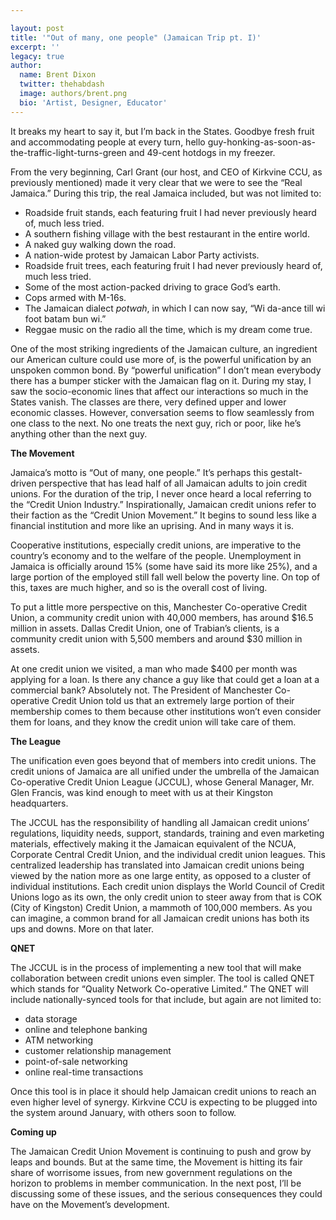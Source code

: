 ```yaml
---

layout: post
title: '"Out of many, one people" (Jamaican Trip pt. I)'
excerpt: ''
legacy: true
author:
  name: Brent Dixon
  twitter: thehabdash
  image: authors/brent.png
  bio: 'Artist, Designer, Educator'
---
```


<p>It breaks my heart to say it, but I&#8217;m back in the States. Goodbye fresh fruit and accommodating people at every turn, hello guy-honking-as-soon-as-the-traffic-light-turns-green and 49-cent hotdogs in my freezer.</p>
<p>From the very beginning, Carl Grant (our host, and <span class='caps'><span class="caps">CEO</span></span> of Kirkvine <span class='caps'><span class="caps">CCU</span></span>, as previously mentioned) made it very clear that we were to see the &#8220;Real Jamaica.&#8221; During this trip, the real Jamaica included, but was not limited to: 
<ul>
<li>Roadside fruit stands, each featuring fruit I had never previously heard of, much less tried.</li>
<li>A southern fishing village with the best restaurant in the entire world.</li>
<li>A naked guy walking down the road.</li>
<li>A nation-wide protest by Jamaican Labor Party activists.</li>
<li>Roadside fruit trees, each featuring fruit I had never previously heard of, much less tried.</li>
<li>Some of the most action-packed driving to grace God&#8217;s earth.</li>
<li>Cops armed with M-16s.</li>
<li>The Jamaican dialect <em>potwah</em>, in which I can now say, &#8220;Wi da-ance till wi foot batam bun wi.&#8221;</li>
<li>Reggae music on the radio all the time, which is my dream come true.</li>
</ul></p>
<p>One of the most striking ingredients of the Jamaican culture, an ingredient our American culture could use more of, is the powerful unification by an unspoken common bond. By &#8220;powerful unification&#8221; I don&#8217;t mean everybody there has a bumper sticker with the Jamaican flag on it. During my stay, I saw the socio-economic lines that affect our interactions so much in the States vanish. The classes are there, very defined upper and lower economic classes. However, conversation seems to flow seamlessly from one class to the next. No one treats the next guy, rich or poor, like he&#8217;s anything other than the next guy.</p>
<p><strong>The Movement</strong></p>
<p>Jamaica&#8217;s motto is &#8220;Out of many, one people.&#8221; It&#8217;s perhaps this gestalt-driven perspective that has lead half of all Jamaican adults to join credit unions. For the duration of the trip, I never once heard a local referring to the &#8220;Credit Union Industry.&#8221; Inspirationally, Jamaican credit unions refer to their faction as the &#8220;Credit Union Movement.&#8221; It begins to sound less like a financial institution and more like an uprising. And in many ways it is.</p>
<p>Cooperative institutions, especially credit unions, are imperative to the country&#8217;s economy and to the welfare of the people. Unemployment in Jamaica is officially around 15% (some have said its more like 25%), and a large portion of the employed still fall well below the poverty line. On top of this, taxes are much higher, and so is the overall cost of living.</p>
<p>To put a little more perspective on this, Manchester Co-operative Credit Union, a community credit union with 40,000 members, has around $16.5 million in assets. Dallas Credit Union, one of Trabian&#8217;s clients, is a community credit union with 5,500 members and around $30 million in assets.</p>
<p>At one credit union we visited, a man who made $400 per month was applying for a loan. Is there any chance a guy like that could get a loan at a commercial bank? Absolutely not. The President of Manchester Co-operative Credit Union told us that an extremely large portion of their membership comes to them because other institutions won&#8217;t even consider them for loans, and they know the credit union will take care of them.</p>
<p><strong>The League</strong></p>
<p>The unification even goes beyond that of members into credit unions. The credit unions of Jamaica are all unified under the umbrella of the Jamaican Co-operative Credit Union League (JCCUL), whose General Manager, Mr. Glen Francis, was kind enough to meet with us at their Kingston headquarters.</p>
<p>The  <span class='caps'><span class="caps">JCCUL</span></span> has the responsibility of handling all Jamaican credit unions&#8217; regulations, liquidity needs, support, standards, training and even marketing materials, effectively making it the Jamaican equivalent of the <span class='caps'><span class="caps">NCUA</span></span>, Corporate Central Credit Union, and the individual credit union leagues. This centralized leadership has translated into Jamaican credit unions being viewed by the nation more as one large entity, as opposed to a cluster of individual institutions.  Each credit union displays the World Council of Credit Unions logo as its own, the only credit union to steer away from that is <span class='caps'><span class="caps">COK</span> </span>(City of Kingston) Credit Union, a mammoth of 100,000 members. As you can imagine, a common brand for all Jamaican credit unions has both its ups and downs. More on that later.</p>
<p><strong><span class="caps">QNET</span></strong></p>
<p>The <span class='caps'><span class="caps">JCCUL</span></span> is in the process of implementing a new tool that will make collaboration  between credit unions even simpler. The tool is called <span class="caps">QNET</span> which stands for &#8220;Quality Network Co-operative Limited.&#8221; The <span class='caps'><span class="caps">QNET</span></span> will include nationally-synced tools for that include, but again are not limited to: 
<ul>
<li>data storage </li>
<li>online and telephone banking </li>
<li><span class='caps'><span class="caps">ATM</span></span> networking</li>
<li>customer relationship management</li>
<li>point-of-sale networking</li>
<li>online real-time transactions</li>
</ul></p>
<p>Once this tool is in place it should help Jamaican credit unions to reach an even higher level of synergy. Kirkvine <span class='caps'><span class="caps">CCU</span></span> is expecting to be plugged into the system around January, with others soon to follow.</p>
<p><strong>Coming up</strong></p>
<p>The Jamaican Credit Union Movement is continuing to push and grow by leaps and bounds. But at the same time, the Movement is hitting its fair share of worrisome issues, from new government regulations on the horizon to problems in member communication. In the next post, I&#8217;ll be discussing some of these issues, and the serious consequences they could have on the Movement&#8217;s development.</p>